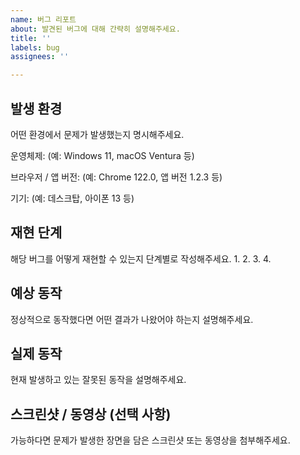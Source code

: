 ```yaml
---
name: 버그 리포트
about: 발견된 버그에 대해 간략히 설명해주세요.
title: ''
labels: bug
assignees: ''

---
```


## 발생 환경
어떤 환경에서 문제가 발생했는지 명시해주세요.

운영체제: (예: Windows 11, macOS Ventura 등)

브라우저 / 앱 버전: (예: Chrome 122.0, 앱 버전 1.2.3 등)

기기: (예: 데스크탑, 아이폰 13 등)

## 재현 단계
해당 버그를 어떻게 재현할 수 있는지 단계별로 작성해주세요.
1.
2.
3.
4.

## 예상 동작
정상적으로 동작했다면 어떤 결과가 나왔어야 하는지 설명해주세요.

## 실제 동작
현재 발생하고 있는 잘못된 동작을 설명해주세요.

## 스크린샷 / 동영상 (선택 사항)
가능하다면 문제가 발생한 장면을 담은 스크린샷 또는 동영상을 첨부해주세요.
